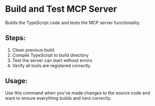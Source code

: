 # Build and Test MCP Server

Builds the TypeScript code and tests the MCP server functionality.

## Steps:
1. Clean previous build
2. Compile TypeScript to build directory
3. Test the server can start without errors
4. Verify all tools are registered correctly

## Usage:
Use this command when you've made changes to the source code and want to ensure everything builds and runs correctly.
